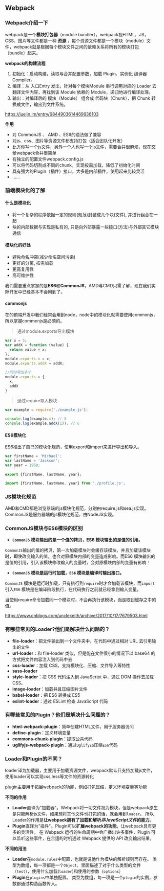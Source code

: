## Webpack



### Webpack介绍一下

webpack是一个**模块打包器**（module bundler），webpack视HTML，JS，CSS，图片等文件都是一种 **资源** ，每个资源文件都是一个模块（module）文件，webpack就是根据每个模块文件之间的依赖关系将所有的模块打包（bundle）起来。

**webpack的构建流程**

1. 初始化：启动构建，读取与合并配置参数，加载 Plugin，实例化 编译器Compiler。
2. 编译：从 入口Entry 发出，针对每个模块Module 串行调用对应的 Loader 去翻译文件内容，再找到该 Module 依赖的 Module，递归地进行编译处理。
3. 输出：对编译后的 模块（Module） 组合成 代码块（Chunk），把 Chunk 转换成文件，输出到文件系统。



https://juejin.im/entry/6844903614469636103



**作用**

- 对 CommonJS 、 AMD 、ES6的语法做了兼容
- 对js、css、图片等资源文件都支持打包（适合团队化开发）
- 比方你写一个js文件，另外一个人也写一个js文件，需要合并很麻烦，现在交给webpack合并很简单
- 有独立的配置文件webpack.config.js
- 可以将代码切割成不同的chunk，实现按需加载，降低了初始化时间
- 具有强大的Plugin（插件）接口，大多是内部插件，使用起来比较灵活
- ……







### 前端模块化的了解

#### 什么是模块化

- 将一个复杂的程序依据一定的规则(规范)封装成几个块(文件), 并进行组合在一起
- 块的内部数据与实现是私有的, 只是向外部暴露一些接口(方法)与外部其它模块通信

#### 模块化的好处

- 避免命名冲突(减少命名空间污染)
- 更好的分离, 按需加载
- 更高复用性
- 高可维护性



我们需要重点掌握的是**ES6**和**CommonJS**，AMD与CMD只需了解，现在我们实际开发中已经基本不会用到了。

#### commonjs

在的前端开发中我们经常会用到node，node中的模块化就需要使用commonjs，所以掌握commonjs是必须的。

> 通过module.exports导出模块

```js
var x = 5;
var addX = function (value) {
  return value + x;
};
module.exports.x = x;
module.exports.addX = addX;
 
//同时导出多个
module.exports = {
  x,
  addX
}
```

> 通过require导入模块

```js
var example = require('./example.js');
 
console.log(example.x); // 5
console.log(example.addX(1)); // 6
```



#### **ES6模块化**

ES6推出了自己的模块化规范，使用export和import来进行导出和导入。

```js
var firstName = 'Michael';
var lastName = 'Jackson';
var year = 1958;
 
export {firstName, lastName, year};
```

```js
import {firstName, lastName, year} from './profile.js';
```


### JS模块化规范

AMD和CMD都是浏览器端的js模块化规范，分别由require.js和sea.js实现。 CommonJS是服务器端的js模块化规范，由NodeJS实现。





### CommonJS模块与ES6模块的区别

- **`CommonJS` 模块输出的是一个值的拷贝，ES6 模块输出的是值的引用。**

`CommonJS`输出的值的拷贝，第一次加载模块时会缓存该模块，并且加载该模块时，即使改变输入的值，也会对原模块内部的变量造成影响。而ES6 模块输出的是值的引用，引入该模块修改输入的变量时，会对原模块内部的变量有影响！

- **`CommonJS` 模块是运行时加载，`ES6` 模块是编译时输出接口。**

`CommonJS` 模块是运行时加载，只有执行到`require`时才会加载该模块，而`import`引入`ES6` 模块是在编译阶段执行，在代码执行之前就已经拿到输入变量。

当使用require命令加载同一个模块时，不会再执行该模块，而是取到缓存之中的值。

https://www.cnblogs.com/unclekeith/archive/2017/10/17/7679503.html






### 有哪些常见的Loader?他们是解决什么问题的？

* **file-loader**：把文件输出到一个文件夹中，在代码中通过相对 URL 去引用输出的文件
* **url-loader**：和 file-loader 类似，但是能在文件很小的情况下以 base64 的方式把文件内容注入到代码中去
* **css-loader**：加载 CSS，支持模块化、压缩、文件导入等特性
* **sass-loader**
* **style-loader**：把 CSS 代码注入到 JavaScript 中，通过 DOM 操作去加载 CSS。
* **image-loader**：加载并且压缩图片文件
* **babel-loader**：把 ES6 转换成 ES5
* **eslint-loader**：通过 ESLint 检查 JavaScript 代码





### 有哪些常见的Plugin？他们是解决什么问题的？

* **html-webpack-plugin**：简单创建HTML文件，用于服务器访问
* **define-plugin**：定义环境变量
* **commons-chunk-plugin**：提取公共代码
* **uglifyjs-webpack-plugin**：通过`UglifyES`压缩`ES6`代码





### Loader和Plugin的不同？

loader译为加载器，主要用于加载资源文件，webpack默认只支持加载js文件，使用loader可以实现css,less等文件的资源转化 

plugin主要用于拓展webpack的功能，例如打包压缩，定义环境变量等功能




**不同的作用**

- **Loader**直译为"加载器"。Webpack将一切文件视为模块，但是webpack原生是只能解析js文件，如果想将其他文件也打包的话，就会用到`loader`。 所以Loader的作用是**让webpack拥有了加载和解析*非JavaScript文件*的能力**。
- **Plugin**直译为"插件"。Plugin可以**扩展webpack的功能**，让webpack具有更多的灵活性。 在 Webpack 运行的生命周期中会广播出许多事件，Plugin 可以监听这些事件，在合适的时机通过 Webpack 提供的 API 改变输出结果。

**不同的用法**

- **Loader**在`module.rules`中配置，也就是说他作为模块的解析规则而存在。 类型为数组，每一项都是一个`Object`，里面描述了对于什么类型的文件（`test`），使用什么加载(`loader`)和使用的参数（`options`）
- **Plugin**在`plugins`中单独配置。 类型为数组，每一项是一个`plugin`的实例，参数都通过构造函数传入。





